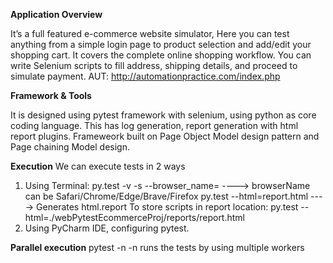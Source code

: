 **Application Overview**

It’s a full featured e-commerce website simulator, Here you can test anything from a simple login page to product selection and add/edit your shopping cart. It covers the complete online shopping workflow. You can write Selenium scripts to fill address, shipping details, and proceed to simulate payment.
AUT: http://automationpractice.com/index.php

**Framework & Tools**

It is designed using pytest framework with selenium, using python as core coding language. This has log generation, report generation with html report plugins.
Frameweork built on Page Object Model design pattern and Page chaining Model design.

**Execution**
We can execute tests in 2 ways

1. Using Terminal:
    py.test -v -s --browser_name=<browserName> ----> browserName can be Safari/Chrome/Edge/Brave/Firefox
    py.test --html=report.html ----> Generates html.report
    To store scripts in report location: py.test --html=./webPytestEcommerceProj/reports/report.html
2. Using PyCharm IDE, configuring pytest.

**Parallel execution**
pytest -n <num>
    -n runs the tests by using multiple workers
